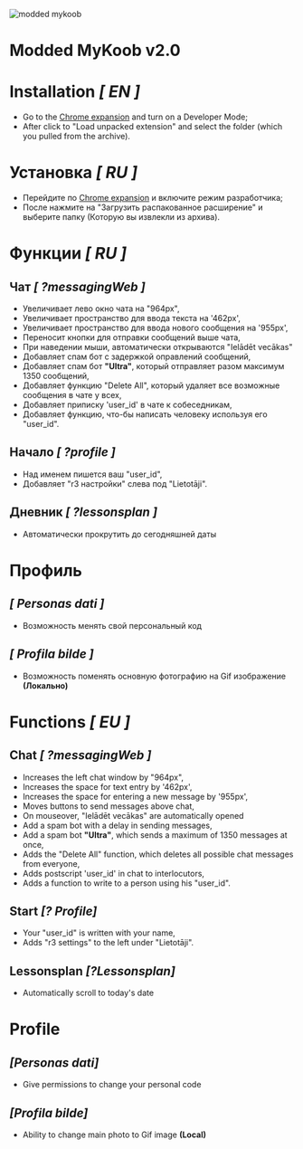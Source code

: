 ![modded mykoob](https://i.imgur.com/mErud3P.png)
# Modded MyKoob v2.0 

# Installation _[ EN ]_

* Go to the [Chrome expansion](chrome://extensions/) and turn on a Developer Mode;
* After click to "Load unpacked extension" and select the folder (which you pulled from the archive).

# Установка _[ RU ]_

* Перейдите по [Chrome expansion](chrome://extensions/) и включите режим разработчика;
* После нажмите на "Загрузить распакованное расширение" и выберите папку (Которую вы извлекли из архива).

# Функции _[ RU ]_

## Чат _[ ?messagingWeb ]_

* Увеличивает лево окно чата на "964px",
* Увеличивает пространство для ввода текста на '462px',
* Увеличивает пространство для ввода нового сообщения на '955px',
* Переносит кнопки для отправки сообщений выше чата,
* При наведении мыши, автоматически открываются "Ielādēt vecākas"
* Добавляет спам бот с задержкой оправлений сообщений,
* Добавляет спам бот __"Ultra"__, который отправляет разом максимум 1350 сообщений,
* Добавляет функцию "Delete All", который удаляет все возможные сообщения в чате у всех,
* Добавляет приписку 'user_id' в чате к собеседникам,
* Добавляет функцию, что-бы написать человеку используя его "user_id".

## Начало _[ ?profile ]_

* Над именем пишется ваш "user_id",
* Добавляет "r3 настройки" слева под "Lietotāji".

## Дневник _[ ?lessonsplan ]_

* Автоматически прокрутить до сегодняшней даты

# Профиль

## _[ Personas dati ]_

* Возможность менять свой персональный код

## _[ Profila bilde ]_

* Возможность поменять основную фотографию на Gif изображение __(Локально)__

# Functions _[ EU ]_

## Chat _[ ?messagingWeb ]_

* Increases the left chat window by "964px",
* Increases the space for text entry by '462px',
* Increases the space for entering a new message by '955px',
* Moves buttons to send messages above chat,
* On mouseover, "Ielādēt vecākas" are automatically opened
* Add a spam bot with a delay in sending messages,
* Add a spam bot __"Ultra"__, which sends a maximum of 1350 messages at once,
* Adds the "Delete All" function, which deletes all possible chat messages from everyone,
* Adds postscript 'user_id' in chat to interlocutors,
* Adds a function to write to a person using his "user_id".

## Start _[? Profile]_

* Your "user_id" is written with your name,
* Adds "r3 settings" to the left under "Lietotāji".

## Lessonsplan _[?Lessonsplan]_

* Automatically scroll to today's date

# Profile

## _[Personas dati]_

* Give permissions to change your personal code

## _[Profila bilde]_

* Ability to change main photo to Gif image __(Local)__
